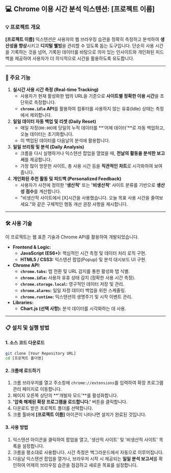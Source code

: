 ## 💻 Chrome 이용 시간 분석 익스텐션: [프로젝트 이름]

### 💡 프로젝트 개요

**[프로젝트 이름]** 익스텐션은 사용자의 웹 브라우징 습관을 정확히 측정하고 분석하여 **생산성을 향상**시키고 **디지털 웰빙**을 관리할 수 있도록 돕는 도구입니다. 단순히 사용 시간을 기록하는 것을 넘어, 기록된 데이터를 바탕으로 의미 있는 인사이트와 개인화된 피드백을 제공하여 사용자가 더 의식적으로 시간을 활용하도록 유도합니다.

-----

### 🚀 주요 기능

1.  **실시간 사용 시간 측정 (Real-time Tracking)**
      * 사용자가 현재 활성화한 탭의 URL을 기준으로 **사이트별 정확한 이용 시간**을 초 단위로 측정합니다.
      * **`chrome.idle` API**를 활용하여 컴퓨터를 사용하지 않는 유휴(Idle) 상태는 측정에서 제외합니다.
2.  **일일 데이터 자동 백업 및 리셋 (Daily Reset)**
      * 매일 자정(`00:00`)에 당일의 누적 데이터를 \*\*'어제 데이터'\*\*로 자동 백업하고, 오늘 데이터는 초기화합니다.
      * 이 백업된 데이터를 다음날의 분석에 활용합니다.
3.  **일일 브리핑 및 분석 (Daily Analysis)**
      * 크롬을 다시 실행하거나 익스텐션 팝업을 열었을 때, **전날의 활동을 분석한 보고서**를 제공합니다.
      * 가장 많이 방문한 사이트, 총 사용 시간 등을 **직관적인 차트**로 시각화하여 보여줍니다.
4.  **개인화된 추천 활동 및 피드백 (Personalized Feedback)**
      * 사용자가 사전에 정의한 **'생산적'** 또는 **'비생산적'** 사이트 분류를 기반으로 **생산성 점수**를 계산합니다.
      * "비생산적 사이트에서 $\text{[X]}$시간을 사용했습니다. 오늘 목표 사용 시간을 줄여보세요."와 같은 구체적인 행동 개선 권장 사항을 제시합니다.

-----

### 🛠️ 사용 기술

이 프로젝트는 웹 표준 기술과 Chrome API를 활용하여 개발되었습니다.

  * **Frontend & Logic:**
      * **JavaScript (ES6+):** 핵심적인 시간 측정 및 데이터 처리 로직 구현.
      * **HTML5 / CSS3:** 익스텐션 팝업(Popup) 및 분석 대시보드 UI 구현.
  * **Chrome API:**
      * **`chrome.tabs`:** 탭 전환 및 URL 감지를 통한 활성화 탭 식별.
      * **`chrome.idle`:** 사용자 유휴 상태 감지 (정확한 사용 시간 측정).
      * **`chrome.storage.local`:** 영구적인 데이터 저장 및 관리.
      * **`chrome.alarms`:** 일일 자정 데이터 백업을 위한 스케줄링.
      * **`chrome.runtime`:** 익스텐션의 생명주기 및 시작 이벤트 관리.
  * **Libraries:**
      * **Chart.js (선택 사항):** 분석 데이터를 시각화하는 데 사용.

-----

### 📋 설치 및 실행 방법

#### 1\. 소스 코드 다운로드

```bash
git clone [Your Repository URL]
cd [프로젝트 폴더명]
```

#### 2\. 크롬에 로드하기

1.  크롬 브라우저를 열고 주소창에 `chrome://extensions`를 입력하여 확장 프로그램 관리 페이지로 이동합니다.
2.  페이지 오른쪽 상단의 \*\*'개발자 모드'\*\*를 활성화합니다.
3.  **'압축 해제된 확장 프로그램을 로드합니다.'** 버튼을 클릭합니다.
4.  다운로드 받은 프로젝트 폴더를 선택합니다.
5.  크롬 툴바에 **[프로젝트 이름]** 아이콘이 나타나면 설치가 완료된 것입니다.

#### 3\. 사용 방법

1.  익스텐션 아이콘을 클릭하여 팝업을 열고, '생산적 사이트' 및 '비생산적 사이트' 목록을 설정합니다.
2.  크롬을 평소대로 사용합니다. 시간 측정은 백그라운드에서 자동으로 이루어집니다.
3.  다음날 익스텐션 팝업을 열거나, 브라우저 시작 시 제공되는 **일일 분석 보고서**를 확인하여 어제의 브라우징 습관을 점검하고 새로운 목표를 설정합니다.


